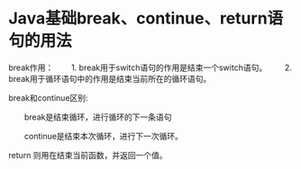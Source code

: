 # Java基础break、continue、return语句的用法

break作用：
  　　1. break用于switch语句的作用是结束一个switch语句。
  　　2. break用于循环语句中的作用是结束当前所在的循环语句。



break和continue区别:

　　break是结束循环，进行循环的下一条语句

　　continue是结束本次循环，进行下一次循环。

return 则用在结束当前函数，并返回一个值。
